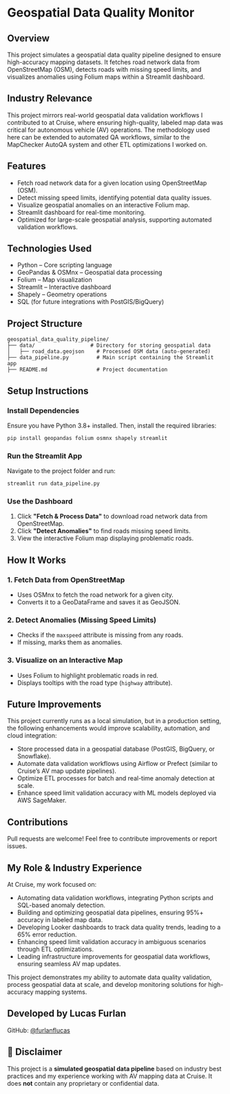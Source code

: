 # Geospatial Data Quality Monitor

## Overview
This project simulates a geospatial data quality pipeline designed to ensure high-accuracy mapping datasets. It fetches road network data from OpenStreetMap (OSM), detects roads with missing speed limits, and visualizes anomalies using Folium maps within a Streamlit dashboard.

## Industry Relevance
This project mirrors real-world geospatial data validation workflows I contributed to at Cruise, where ensuring high-quality, labeled map data was critical for autonomous vehicle (AV) operations. The methodology used here can be extended to automated QA workflows, similar to the MapChecker AutoQA system and other ETL optimizations I worked on.

## Features
- Fetch road network data for a given location using OpenStreetMap (OSM).
- Detect missing speed limits, identifying potential data quality issues.
- Visualize geospatial anomalies on an interactive Folium map.
- Streamlit dashboard for real-time monitoring.
- Optimized for large-scale geospatial analysis, supporting automated validation workflows.

## Technologies Used
- Python – Core scripting language
- GeoPandas & OSMnx – Geospatial data processing
- Folium – Map visualization
- Streamlit – Interactive dashboard
- Shapely – Geometry operations
- SQL (for future integrations with PostGIS/BigQuery)

## Project Structure
```
geospatial_data_quality_pipeline/
├── data/                  # Directory for storing geospatial data
│   ├── road_data.geojson    # Processed OSM data (auto-generated)
├── data_pipeline.py         # Main script containing the Streamlit app
├── README.md                # Project documentation
```

## Setup Instructions
### Install Dependencies
Ensure you have Python 3.8+ installed. Then, install the required libraries:
```sh
pip install geopandas folium osmnx shapely streamlit
```

### Run the Streamlit App
Navigate to the project folder and run:
```sh
streamlit run data_pipeline.py
```

### Use the Dashboard
1. Click **"Fetch & Process Data"** to download road network data from OpenStreetMap.
2. Click **"Detect Anomalies"** to find roads missing speed limits.
3. View the interactive Folium map displaying problematic roads.

## How It Works
### 1. Fetch Data from OpenStreetMap
- Uses OSMnx to fetch the road network for a given city.
- Converts it to a GeoDataFrame and saves it as GeoJSON.

### 2. Detect Anomalies (Missing Speed Limits)
- Checks if the `maxspeed` attribute is missing from any roads.
- If missing, marks them as anomalies.

### 3. Visualize on an Interactive Map
- Uses Folium to highlight problematic roads in red.
- Displays tooltips with the road type (`highway` attribute).

## Future Improvements
This project currently runs as a local simulation, but in a production setting, the following enhancements would improve scalability, automation, and cloud integration:

- Store processed data in a geospatial database (PostGIS, BigQuery, or Snowflake).
- Automate data validation workflows using Airflow or Prefect (similar to Cruise’s AV map update pipelines).
- Optimize ETL processes for batch and real-time anomaly detection at scale.
- Enhance speed limit validation accuracy with ML models deployed via AWS SageMaker.

## Contributions
Pull requests are welcome! Feel free to contribute improvements or report issues.

## My Role & Industry Experience
At Cruise, my work focused on:
- Automating data validation workflows, integrating Python scripts and SQL-based anomaly detection.
- Building and optimizing geospatial data pipelines, ensuring 95%+ accuracy in labeled map data.
- Developing Looker dashboards to track data quality trends, leading to a 65% error reduction.
- Enhancing speed limit validation accuracy in ambiguous scenarios through ETL optimizations.
- Leading infrastructure improvements for geospatial data workflows, ensuring seamless AV map updates.

This project demonstrates my ability to automate data quality validation, process geospatial data at scale, and develop monitoring solutions for high-accuracy mapping systems.

## Developed by Lucas Furlan  
GitHub: [@furlanflucas](https://github.com/furlanflucas)

## 🛑 Disclaimer  
This project is a **simulated geospatial data pipeline** based on industry best practices and my experience working with AV mapping data at Cruise. It does **not** contain any proprietary or confidential data.  


